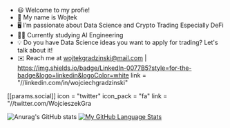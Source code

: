- 😃 Welcome to my profie!
- 👋 My name is Wojtek
- 🖥️ I’m passionate about Data Science and Crypto Trading Especially DeFi
- 👨‍🎓 Currently studying AI Engineering
- 💡 Do you have Data Science ideas you want to apply for trading? Let's talk about it!
- ✉️ Reach me at wojtekgradzinski@mail.com  |
   https://img.shields.io/badge/LinkedIn-0077B5?style=for-the-badge&logo=linkedin&logoColor=white
    link = "//linkedin.com/in/wojciechgradzinski"

 

 [[params.social]]
    icon = "twitter"
    icon_pack = "fa"
    link = "//twitter.com/WojcieszekGra
  
 

![Anurag's GitHub stats](https://github-readme-stats.vercel.app/api?username=wojtekgradzinski&show_icons=true&theme=radical)
[![My GitHub Language Stats](https://github-readme-stats.vercel.app/api/top-langs/?username=wojtekgradzinski&langs_count=5&theme=tokyonight)]()
